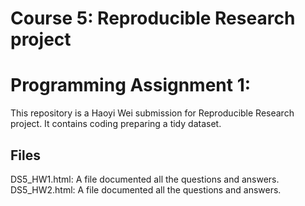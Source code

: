 # Course 5: Reproducible Research project

# Programming Assignment 1:

This repository is a Haoyi Wei submission for Reproducible Research project. It contains coding preparing a tidy dataset.

## Files

DS5\_HW1.html: A file documented all the questions and answers.
DS5\_HW2.html: A file documented all the questions and answers.